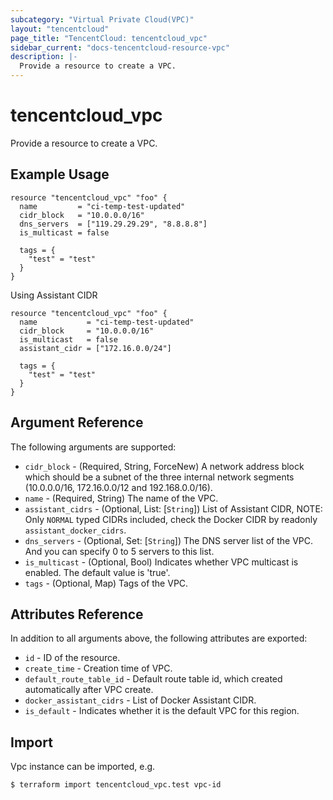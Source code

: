 ```yaml
---
subcategory: "Virtual Private Cloud(VPC)"
layout: "tencentcloud"
page_title: "TencentCloud: tencentcloud_vpc"
sidebar_current: "docs-tencentcloud-resource-vpc"
description: |-
  Provide a resource to create a VPC.
---
```


# tencentcloud_vpc

Provide a resource to create a VPC.

## Example Usage

```hcl
resource "tencentcloud_vpc" "foo" {
  name         = "ci-temp-test-updated"
  cidr_block   = "10.0.0.0/16"
  dns_servers  = ["119.29.29.29", "8.8.8.8"]
  is_multicast = false

  tags = {
    "test" = "test"
  }
}
```

Using Assistant CIDR

```hcl
resource "tencentcloud_vpc" "foo" {
  name           = "ci-temp-test-updated"
  cidr_block     = "10.0.0.0/16"
  is_multicast   = false
  assistant_cidr = ["172.16.0.0/24"]

  tags = {
    "test" = "test"
  }
}
```

## Argument Reference

The following arguments are supported:

* `cidr_block` - (Required, String, ForceNew) A network address block which should be a subnet of the three internal network segments (10.0.0.0/16, 172.16.0.0/12 and 192.168.0.0/16).
* `name` - (Required, String) The name of the VPC.
* `assistant_cidrs` - (Optional, List: [`String`]) List of Assistant CIDR, NOTE: Only `NORMAL` typed CIDRs included, check the Docker CIDR by readonly `assistant_docker_cidrs`.
* `dns_servers` - (Optional, Set: [`String`]) The DNS server list of the VPC. And you can specify 0 to 5 servers to this list.
* `is_multicast` - (Optional, Bool) Indicates whether VPC multicast is enabled. The default value is 'true'.
* `tags` - (Optional, Map) Tags of the VPC.

## Attributes Reference

In addition to all arguments above, the following attributes are exported:

* `id` - ID of the resource.
* `create_time` - Creation time of VPC.
* `default_route_table_id` - Default route table id, which created automatically after VPC create.
* `docker_assistant_cidrs` - List of Docker Assistant CIDR.
* `is_default` - Indicates whether it is the default VPC for this region.


## Import

Vpc instance can be imported, e.g.

```
$ terraform import tencentcloud_vpc.test vpc-id
```

